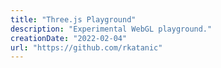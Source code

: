 ```yaml
---
title: "Three.js Playground"
description: "Experimental WebGL playground."
creationDate: "2022-02-04"
url: "https://github.com/rkatanic"
---
```


